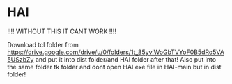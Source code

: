 # HAI
!!!!  WITHOUT THIS IT CANT WORK  !!!!

Download tcl folder from https://drive.google.com/drive/u/0/folders/1t_85yvlWoGbTVYoF0B5dRo5VA5USzbZy and put it into dist folder/and HAI folder after that!
Also put into the same folder tk folder and dont open HAI.exe file in HAI-main but in dist folder!
